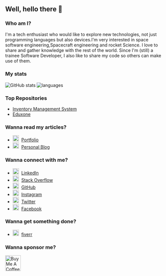 ## Well, hello there 👋

### Who am I?

I'm a tech enthusiast who would like to explore new technologies, not just programming languages but also devices.I'm very interested in space software engineering,Spacecraft engineering and rocket Science.
I love to share and gather knowledge with the rest of the world.
Since I'm (still) a trainee Software Developer, I also like to share my code so others can make use of them.

### My stats

<img align="center" src="https://github-readme-stats.vercel.app/api?username=scdev9&show_icons=true&include_all_commits=true&theme=dracula" alt="GitHub stats" />
<img align="center" src="https://github-readme-stats.vercel.app/api/top-langs/?username=scdev9&&exclude_repo=gnomezgrave&layout=compact&theme=dracula" alt="languages"/>

### Top Repositories

* [Inventory Management System](https://github.com/scdev9/inventory-mgt-sys)
* [Eduxone](https://github.com/scdev9/eduxone)

### Wanna read my articles?

* <img src="https://cdn.buymeacoffee.com/uploads/profile_pictures/2024/05/ja0jP7NEYgENGrPf.jpg@400w_0e.webp" height="20"/>&nbsp; [Portfolio](#)
* <img src="https://e7.pngegg.com/pngimages/874/869/png-clipart-wordpress-web-development-content-management-system-blog-logo-wordpress-blue-web-design.png" height="20"/>&nbsp; [Personal Blog](https://blogscdev.wordpress.com/)

### Wanna connect with me?

* <img src="https://praneeth.gnomezgrave.com/assets/img/icons/linkedin.png" height="20"/>&nbsp; [LinkedIn](https://www.linkedin.com/in/shamika-chathuranga/)
* <img src="https://praneeth.gnomezgrave.com/assets/img/icons/stackoverflow.png" height="20"/>&nbsp; [Stack Overflow](https://stackoverflow.com/users/22915765/shamika-chathuranga)
* <img src="https://praneeth.gnomezgrave.com/assets/img/icons/github.png" height="20"/>&nbsp; [GitHub](https://github.com/scdev9)
* <img src="https://praneeth.gnomezgrave.com/assets/img/icons/instagram.png" height="20"/>&nbsp; [Instagram](https://www.instagram.com/shamika_chathuranga/)
* <img src="https://praneeth.gnomezgrave.com/assets/img/icons/twitter.png" height="20"/>&nbsp; [Twitter](https://x.com/ShamikaScdev)
* <img src="https://praneeth.gnomezgrave.com/assets/img/icons/fb.png" height="20"/>&nbsp; [Facebook](#)


### Wanna get something done?

* <img src="https://praneeth.gnomezgrave.com/assets/img/icons/fiverr.png" height="20"/>&nbsp; [fiverr](https://www.fiverr.com/users/shamikaf)



### Wanna sponsor me?

<a href="https://www.buymeacoffee.com/scdev9" target="_blank"><img src="https://cdn.buymeacoffee.com/buttons/v2/default-yellow.png" alt="Buy Me A Coffee" height="50px" ></a> 
